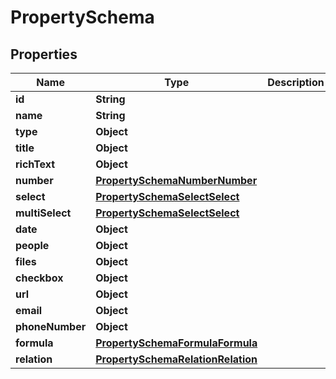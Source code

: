 

# PropertySchema


## Properties

| Name | Type | Description | Notes |
|------------ | ------------- | ------------- | -------------|
|**id** | **String** |  |  [optional] |
|**name** | **String** |  |  [optional] |
|**type** | **Object** |  |  [optional] |
|**title** | **Object** |  |  [optional] |
|**richText** | **Object** |  |  [optional] |
|**number** | [**PropertySchemaNumberNumber**](PropertySchemaNumberNumber.md) |  |  [optional] |
|**select** | [**PropertySchemaSelectSelect**](PropertySchemaSelectSelect.md) |  |  [optional] |
|**multiSelect** | [**PropertySchemaSelectSelect**](PropertySchemaSelectSelect.md) |  |  [optional] |
|**date** | **Object** |  |  [optional] |
|**people** | **Object** |  |  [optional] |
|**files** | **Object** |  |  [optional] |
|**checkbox** | **Object** |  |  [optional] |
|**url** | **Object** |  |  [optional] |
|**email** | **Object** |  |  [optional] |
|**phoneNumber** | **Object** |  |  [optional] |
|**formula** | [**PropertySchemaFormulaFormula**](PropertySchemaFormulaFormula.md) |  |  [optional] |
|**relation** | [**PropertySchemaRelationRelation**](PropertySchemaRelationRelation.md) |  |  [optional] |



